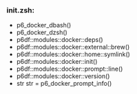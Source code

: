 ### init.zsh:
- p6_docker_dbash()
- p6_docker_dzsh()
- p6df::modules::docker::deps()
- p6df::modules::docker::external::brew()
- p6df::modules::docker::home::symlink()
- p6df::modules::docker::init()
- p6df::modules::docker::prompt::line()
- p6df::modules::docker::version()
- str str = p6_docker_prompt_info()

